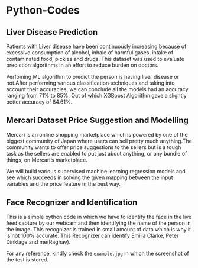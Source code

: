 # Python-Codes

## Liver Disease Prediction

Patients with Liver disease have been continuously increasing because of excessive consumption of alcohol, inhale of harmful gases, intake of contaminated food, pickles and drugs. This dataset was used to evaluate prediction algorithms in an effort to reduce burden on doctors.

Perfoming ML algorithm to predict the person is having liver disease or not.After performing various classification techniques and taking into account their accuracies, we can conclude all the models had an accuracy ranging from 71% to 85%. Out of which XGBoost Algorithm gave a slightly better accuracy of 84.61%.



## Mercari Dataset Price Suggestion and Modelling

Mercari is an online shopping marketplace which is powered by one of the biggest community of Japan where users can sell pretty much anything.The community wants to offer price suggestions to the sellers but is a tough task as the sellers are enabled to put just about anything, or any bundle of things, on Mercari’s marketplace.

We will build various supervised machine learning regression models and see which succeeds in solving the given mapping between the input variables and the price feature in the best way.


## Face Recognizer and Identification

This is a simple python code in which we have to identify the face in the live feed capture by our webcam and then identifying the name of the person in the image. This recognizer is trained in small amount of data which is why it is not 100% accurate. This Recognizer can identify Emilia Clarke, Peter Dinklage and me(Raghav).

For any reference, kindly check the `example.jpg` in which the screenshot of the test is stored.

